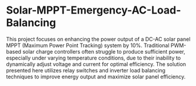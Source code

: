 # Solar-MPPT-Emergency-AC-Load-Balancing
This project focuses on enhancing the power output of a DC-AC solar panel MPPT (Maximum Power Point Tracking) system by 10%. Traditional PWM-based solar charge controllers often struggle to produce sufficient power, especially under varying temperature conditions, due to their inability to dynamically adjust voltage and current for optimal efficiency. The solution presented here utilizes relay switches and inverter load balancing techniques to improve energy output and maximize solar panel efficiency.
